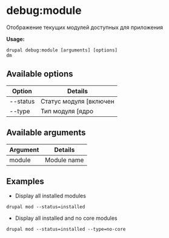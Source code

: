 # debug:module
Отображение текущих модулей доступных для приложения

**Usage:**
```
drupal debug:module [arguments] [options]
dm
```

## Available options
Option | Details
-------|-------------
--status | Статус модуля [включен|выключен]
--type | Тип модуля [ядро|не ядро]

## Available arguments
Argument | Details
---------|-------------
module | Module name

## Examples
* Display all installed modules
```
drupal mod --status=installed
```
* Display all installed and no core modules
```
drupal mod --status=installed --type=no-core
```
